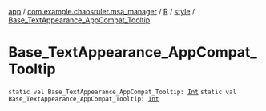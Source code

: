 [app](../../../index.md) / [com.example.chaosruler.msa_manager](../../index.md) / [R](../index.md) / [style](index.md) / [Base_TextAppearance_AppCompat_Tooltip](.)

# Base_TextAppearance_AppCompat_Tooltip

`static val Base_TextAppearance_AppCompat_Tooltip: `[`Int`](https://kotlinlang.org/api/latest/jvm/stdlib/kotlin/-int/index.html)
`static val Base_TextAppearance_AppCompat_Tooltip: `[`Int`](https://kotlinlang.org/api/latest/jvm/stdlib/kotlin/-int/index.html)